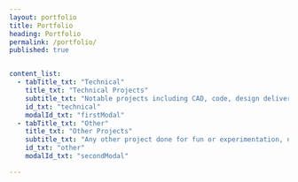 ```yaml
---
layout: portfolio
title: Portfolio
heading: Portfolio
permalink: /portfolio/
published: true


content_list:
  - tabTitle_txt: "Technical"
    title_txt: "Technical Projects"
    subtitle_txt: "Notable projects including CAD, code, design deliverables, R&D, lab work, machine learning, and others."
    id_txt: "technical"
    modalId_txt: "firstModal"
  - tabTitle_txt: "Other"
    title_txt: "Other Projects"
    subtitle_txt: "Any other project done for fun or experimentation, not necessarily related to any technical field. "
    id_txt: "other"
    modalId_txt: "secondModal"

---
```



